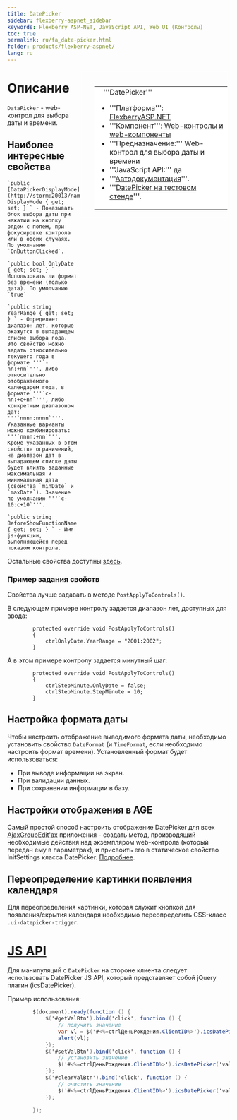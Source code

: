 ```yaml
---
title: DatePicker
sidebar: flexberry-aspnet_sidebar
keywords: Flexberry ASP-NET, JavaScript API, Web UI (Контролы)
toc: true
permalink: ru/fa_date-picker.html
folder: products/flexberry-aspnet/
lang: ru
---
```


<div style="margin:5px; padding-left:28px; float:right; width:60%; outline:1px solid white;">
<br>
<table border="0" width="100%" bgcolor="#6495ED">
<tbody><tr><td bgcolor="#FFFFFF">
&nbsp;&nbsp;&nbsp;'''DatePicker'''

* '''Платформа''': [FlexberryASP.NET](flexberry-a-s-p-n-e-t.html)
* '''Компонент''': [Web-контролы и web-компоненты](web-controls.html)
* '''Предназначение:''' Web-контрол для выбора даты и времени
* '''JavaScript API:''' да 
* '''[Автодокументация](http://storm:20013/class_i_c_s_soft_1_1_s_t_o_r_m_n_e_t_1_1_web_1_1_ajax_controls_1_1_date_picker.html)'''.
* '''[DatePicker на тестовом стенде](http://ru:6158/forms/Controls/DatePicker/)'''.

</td>
</tr></tbody></table></a>
</div>



# Описание
`DataPicker` - web-контрол для выбора даты и времени.

## Наиболее интересные свойства
    `public [DataPickerDisplayMode](http://storm:20013/namespace_i_c_s_soft_1_1_s_t_o_r_m_n_e_t_1_1_web_1_1_ajax_controls.html#a38a08ac4e13eda35df0027d0ea553e7b) DisplayMode { get; set; } ` - Показывать блок выбора даты при нажатии на кнопку рядом с полем, при фокусировке контрола или в обоих случаях. По умолчанию `OnButtonClicked`.

    `public bool OnlyDate { get; set; } ` - Использовать ли формат без времени (только дата). По умолчанию `true`

    `public string YearRange { get; set; } ` - Определяет диапазон лет, которые окажутся в выпадающем списке выбора года. Это свойство можно задать относительно текущего года в формате '''`-nn:+nn`''', либо относительно отображаемого календарем года, в формате '''`c-nn:+c+nn`''', либо конкретным диапазоном дат: '''`nnnn:nnnn`'''. Указанные варианты можно комбинировать: '''`nnnn:+nn`'''. Кроме указанных в этом свойстве ограничений, на диапазон дат в выпадающем списке даты будет влиять заданные максимальная и минимальная дата (свойства `minDate` и `maxDate`). Значение по умолчанию '''`c-10:c+10`'''.

    `public string BeforeShowFunctionName { get; set; } ` - Имя js-функции, выполняющейся перед показом контрола.

Остальные свойства доступны [здесь](http://storm:20013/class_i_c_s_soft_1_1_s_t_o_r_m_n_e_t_1_1_web_1_1_ajax_controls_1_1_date_picker.html).

### Пример задания свойств
Свойства лучше задавать в методе `PostApplyToControls()`.

В следующем примере контролу задается диапазон лет, доступных для ввода:
```
        protected override void PostApplyToControls()
        {
            ctrlOnlyDate.YearRange = "2001:2002";
        }
```
А в этом примере контролу задается минутный шаг:
```
        protected override void PostApplyToControls()
        {
            ctrlStepMinute.OnlyDate = false;
            ctrlStepMinute.StepMinute = 10; 
        }
```


## Настройка формата даты
Чтобы настроить отображение выводимого формата даты, необходимо установить свойство `DateFormat` (и `TimeFormat`, если необходимо настроить формат времени). Установленный формат будет использоваться:
* При выводе информации на экран.
* При валидации данных.
* При сохранении информации в базу.

## Настройки отображения в AGE
Самый простой способ настроить отображение DatePicker для всех [AjaxGroupEdit'ах](ajax-group-edit.html) приложения - создать метод, производящий необходимые действия над экземпляром web-контрола (который передан ему в параметрах), и присвоить его в статическое свойство InitSettings класса DatePicker. [Подробнее](init-control-settings-delegate.html).


## Переопределение картинки появления календаря
Для переопределения картинки, которая служит кнопкой для появления/скрытия календаря необходимо переопределить CSS-класс `.ui-datepicker-trigger`.

# [JS API](java-script-a-p-i.html)
Для манипуляций с `DatePicker` на стороне клиента следует использовать DatePicker JS API, который представляет собой jQuery плагин (icsDatePicker).

Пример использования: 
```cs
        $(document).ready(function () {
            $('#getValBtn').bind('click', function () {
                // получить значение
                var vl = $('#<%=ctrlДеньРождения.ClientID%>').icsDatePicker('val');
                alert(vl);
            });
            $('#setValBtn').bind('click', function () {
                // установить значение
                $('#<%=ctrlДеньРождения.ClientID%>').icsDatePicker('val', '01.01.2010');
            });
            $('#clearValBtn').bind('click', function () {
                // очистить значение
                $('#<%=ctrlДеньРождения.ClientID%>').icsDatePicker('val', '');
            });

        });
```

